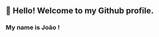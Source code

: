 ## 👋 Hello! Welcome to my Github profile.
### My name is João !
<!---
joaojpsa/joaojpsa is a ✨ special ✨ repository because its `README.md` (this file) appears on your GitHub profile.
You can click the Preview link to take a look at your changes.
--->
